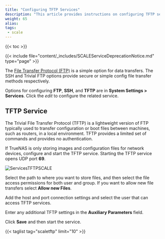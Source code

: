 ```yaml
---
title: "Configuring TFTP Services"
description: "This article provides instructions on configuring TFTP service in SCALE."
weight: 65
alias: 
tags:
 - scale
---
```


{{< toc >}}


{{< include file="content/_includes/SCALEServiceDeprecationNotice.md" type="page" >}}


The [File Transfer Protocol (FTP)](https://tools.ietf.org/html/rfc959) is a simple option for data transfers.
The SSH and Trivial FTP options provide secure or simple config file transfer methods respectively.

Options for configuring **FTP**, **SSH**, and **TFTP** are in **System Settings > Services**.
Click the <i class="material-icons" aria-hidden="true" title="Configure">edit</i> to configure the related service.

## TFTP Service
The Trivial File Transfer Protocol (TFTP) is a lightweight version of FTP typically used to transfer configuration or boot files between machines, such as routers, in a local environment.
TFTP provides a limited set of commands and provides no authentication.

If TrueNAS is only storing images and configuration files for network devices, configure and start the TFTP service.
Starting the TFTP service opens UDP port **69**.

![ServicesTFTPSCALE](/images/SCALE/22.12/ServicesTFTPSCALE.png "TFTP Service Options")

Select the path to where you want to store files, and then select the file access permissions for both user and group. If you want to allow new file transfers select **Allow new Files**. 

Add the host and port connection settings and select the user that can access TFTP services.

Enter any additional TFTP settings in the **Auxiliary Parameters** field.

Click **Save** and then start the service.


{{< taglist tag="scaletftp" limit="10" >}}